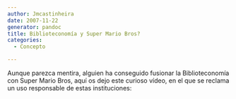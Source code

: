 ```yaml
---
author: Jmcastinheira
date: 2007-11-22
generator: pandoc
title: Biblioteconomía y Super Mario Bros?
categories:
  - Concepto

---
```




Aunque parezca mentira, alguien ha conseguido fusionar la
Biblioteconomía con Super Mario Bros, aquí os dejo este curioso vídeo,
en el que se reclama un uso responsable de estas instituciones:
